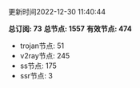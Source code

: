 更新时间2022-12-30 11:40:44

**总订阅: 73**
**总节点: 1557**
**有效节点: 474**
- trojan节点: 51
- v2ray节点: 245
- ss节点: 175
- ssr节点: 3

